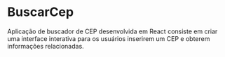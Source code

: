 # BuscarCep
Aplicação de buscador de CEP desenvolvida em React consiste em criar uma interface interativa para os usuários inserirem um CEP e obterem informações relacionadas.
